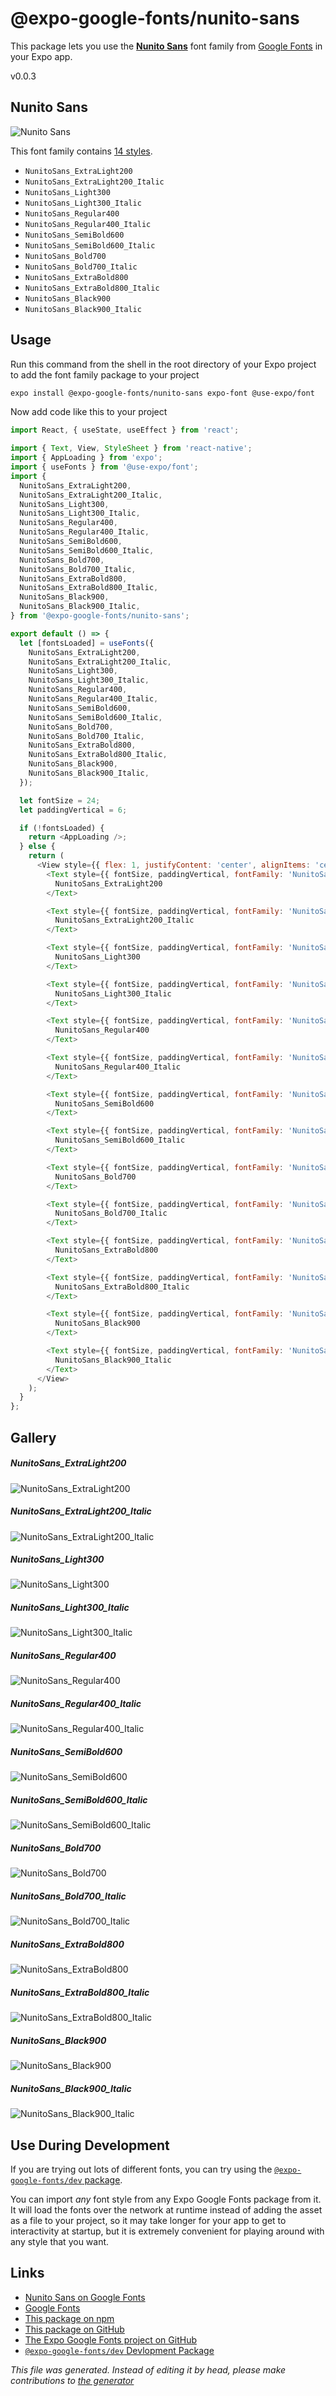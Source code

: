 # @expo-google-fonts/nunito-sans

This package lets you use the [**Nunito Sans**](https://fonts.google.com/specimen/Nunito+Sans) font family from [Google Fonts](https://fonts.google.com/) in your Expo app.

v0.0.3

## Nunito Sans

![Nunito Sans](./font-family.png)

This font family contains [14 styles](#gallery).

- `NunitoSans_ExtraLight200`
- `NunitoSans_ExtraLight200_Italic`
- `NunitoSans_Light300`
- `NunitoSans_Light300_Italic`
- `NunitoSans_Regular400`
- `NunitoSans_Regular400_Italic`
- `NunitoSans_SemiBold600`
- `NunitoSans_SemiBold600_Italic`
- `NunitoSans_Bold700`
- `NunitoSans_Bold700_Italic`
- `NunitoSans_ExtraBold800`
- `NunitoSans_ExtraBold800_Italic`
- `NunitoSans_Black900`
- `NunitoSans_Black900_Italic`

## Usage

Run this command from the shell in the root directory of your Expo project to add the font family package to your project
```sh
expo install @expo-google-fonts/nunito-sans expo-font @use-expo/font
```

Now add code like this to your project
```js
import React, { useState, useEffect } from 'react';

import { Text, View, StyleSheet } from 'react-native';
import { AppLoading } from 'expo';
import { useFonts } from '@use-expo/font';
import {
  NunitoSans_ExtraLight200,
  NunitoSans_ExtraLight200_Italic,
  NunitoSans_Light300,
  NunitoSans_Light300_Italic,
  NunitoSans_Regular400,
  NunitoSans_Regular400_Italic,
  NunitoSans_SemiBold600,
  NunitoSans_SemiBold600_Italic,
  NunitoSans_Bold700,
  NunitoSans_Bold700_Italic,
  NunitoSans_ExtraBold800,
  NunitoSans_ExtraBold800_Italic,
  NunitoSans_Black900,
  NunitoSans_Black900_Italic,
} from '@expo-google-fonts/nunito-sans';

export default () => {
  let [fontsLoaded] = useFonts({
    NunitoSans_ExtraLight200,
    NunitoSans_ExtraLight200_Italic,
    NunitoSans_Light300,
    NunitoSans_Light300_Italic,
    NunitoSans_Regular400,
    NunitoSans_Regular400_Italic,
    NunitoSans_SemiBold600,
    NunitoSans_SemiBold600_Italic,
    NunitoSans_Bold700,
    NunitoSans_Bold700_Italic,
    NunitoSans_ExtraBold800,
    NunitoSans_ExtraBold800_Italic,
    NunitoSans_Black900,
    NunitoSans_Black900_Italic,
  });

  let fontSize = 24;
  let paddingVertical = 6;

  if (!fontsLoaded) {
    return <AppLoading />;
  } else {
    return (
      <View style={{ flex: 1, justifyContent: 'center', alignItems: 'center' }}>
        <Text style={{ fontSize, paddingVertical, fontFamily: 'NunitoSans_ExtraLight200' }}>
          NunitoSans_ExtraLight200
        </Text>

        <Text style={{ fontSize, paddingVertical, fontFamily: 'NunitoSans_ExtraLight200_Italic' }}>
          NunitoSans_ExtraLight200_Italic
        </Text>

        <Text style={{ fontSize, paddingVertical, fontFamily: 'NunitoSans_Light300' }}>
          NunitoSans_Light300
        </Text>

        <Text style={{ fontSize, paddingVertical, fontFamily: 'NunitoSans_Light300_Italic' }}>
          NunitoSans_Light300_Italic
        </Text>

        <Text style={{ fontSize, paddingVertical, fontFamily: 'NunitoSans_Regular400' }}>
          NunitoSans_Regular400
        </Text>

        <Text style={{ fontSize, paddingVertical, fontFamily: 'NunitoSans_Regular400_Italic' }}>
          NunitoSans_Regular400_Italic
        </Text>

        <Text style={{ fontSize, paddingVertical, fontFamily: 'NunitoSans_SemiBold600' }}>
          NunitoSans_SemiBold600
        </Text>

        <Text style={{ fontSize, paddingVertical, fontFamily: 'NunitoSans_SemiBold600_Italic' }}>
          NunitoSans_SemiBold600_Italic
        </Text>

        <Text style={{ fontSize, paddingVertical, fontFamily: 'NunitoSans_Bold700' }}>
          NunitoSans_Bold700
        </Text>

        <Text style={{ fontSize, paddingVertical, fontFamily: 'NunitoSans_Bold700_Italic' }}>
          NunitoSans_Bold700_Italic
        </Text>

        <Text style={{ fontSize, paddingVertical, fontFamily: 'NunitoSans_ExtraBold800' }}>
          NunitoSans_ExtraBold800
        </Text>

        <Text style={{ fontSize, paddingVertical, fontFamily: 'NunitoSans_ExtraBold800_Italic' }}>
          NunitoSans_ExtraBold800_Italic
        </Text>

        <Text style={{ fontSize, paddingVertical, fontFamily: 'NunitoSans_Black900' }}>
          NunitoSans_Black900
        </Text>

        <Text style={{ fontSize, paddingVertical, fontFamily: 'NunitoSans_Black900_Italic' }}>
          NunitoSans_Black900_Italic
        </Text>
      </View>
    );
  }
};

```

## Gallery

##### NunitoSans_ExtraLight200
![NunitoSans_ExtraLight200](./70c2474c36bf599083e387d302c27f28e5439ccd1d15425222ba9855b31f6e11.ttf.png)

##### NunitoSans_ExtraLight200_Italic
![NunitoSans_ExtraLight200_Italic](./c77baab8ad61508949ffaf4c0fc2381d7f31ddc2f12f24bd32fda15d0f02970a.ttf.png)

##### NunitoSans_Light300
![NunitoSans_Light300](./5af44ca8126245c16771271ce081fc4c5f5801d190ca549007575c51ec1c91da.ttf.png)

##### NunitoSans_Light300_Italic
![NunitoSans_Light300_Italic](./acfe4eb8ed22882df2b122cfe78b0bd761d3025ed62826d5335856d565237582.ttf.png)

##### NunitoSans_Regular400
![NunitoSans_Regular400](./3b369d5939d0bdfcbe583bb27259c6f6616b01b0948a86dade1dd3ec128c3898.ttf.png)

##### NunitoSans_Regular400_Italic
![NunitoSans_Regular400_Italic](./988d1d496236aa9ab3e63745e0d5d82783762ea4d3a21d1940ffa2ff7111b664.ttf.png)

##### NunitoSans_SemiBold600
![NunitoSans_SemiBold600](./62d9b0c17a7423bf90868c8da851ce9b40f15422fe0604d85f036703a60f6807.ttf.png)

##### NunitoSans_SemiBold600_Italic
![NunitoSans_SemiBold600_Italic](./79fc6cab022106d0daaf1abc5b854c8a876df8e831445c71bc095e8be2a9bd1a.ttf.png)

##### NunitoSans_Bold700
![NunitoSans_Bold700](./471cb67b6491aee31f19c1ba10edb324872722bfd6b848706ba31614fe6e1655.ttf.png)

##### NunitoSans_Bold700_Italic
![NunitoSans_Bold700_Italic](./cf6f24fcf4a51b61957a7b72cb3e4c38fc3a9260e5323ee20a7b24bb2c522255.ttf.png)

##### NunitoSans_ExtraBold800
![NunitoSans_ExtraBold800](./7778244928e2e17a87dc2b7bf3a424a284ce6d4cdd2bd9a3f27fbbb31e7a1dcb.ttf.png)

##### NunitoSans_ExtraBold800_Italic
![NunitoSans_ExtraBold800_Italic](./c0bbb1deb95af6b335d94ee8dd132d4ba26aaee59cd749c84bf1c7609a164748.ttf.png)

##### NunitoSans_Black900
![NunitoSans_Black900](./76da9a3301eb15a1f2488e15b4385547bcde1c10b13035937296cef72d4deee6.ttf.png)

##### NunitoSans_Black900_Italic
![NunitoSans_Black900_Italic](./1ef6bb692fd273ef402051d20962975c507172596da00ed72faf7907d1e00118.ttf.png)


## Use During Development

If you are trying out lots of different fonts, you can try using the [`@expo-google-fonts/dev` package](https://github.com/expo/google-fonts/tree/master/font-packages/dev#readme).

You can import *any* font style from any Expo Google Fonts package from it. It will load the fonts
over the network at runtime instead of adding the asset as a file to your project, so it may take longer
for your app to get to interactivity at startup, but it is extremely convenient
for playing around with any style that you want.

## Links

- [Nunito Sans on Google Fonts](https://fonts.google.com/specimen/Nunito+Sans)
- [Google Fonts](https://fonts.google.com/)
- [This package on npm](https://www.npmjs.com/package/@expo-google-fonts/nunito-sans)
- [This package on GitHub](https://github.com/expo/google-fonts/tree/master/font-packages/nunito-sans)
- [The Expo Google Fonts project on GitHub](https://github.com/expo/google-fonts)
- [`@expo-google-fonts/dev` Devlopment Package](https://github.com/expo/google-fonts/tree/master/font-packages/dev)


*This file was generated. Instead of editing it by head, please make contributions to [the generator](https://github.com/expo/google-fonts/tree/master/packages/generator)*
